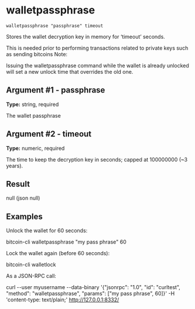 # walletpassphrase

`walletpassphrase "passphrase" timeout`

Stores the wallet decryption key in memory for ‘timeout’ seconds.

This is needed prior to performing transactions related to private keys such as sending bitcoins Note:

Issuing the walletpassphrase command while the wallet is already unlocked will set a new unlock time that overrides the old one.

## Argument #1 - passphrase

**Type:** string, required

The wallet passphrase

## Argument #2 - timeout

**Type:** numeric, required

The time to keep the decryption key in seconds; capped at 100000000 (\~3 years).

## Result

null    (json null)

## Examples

Unlock the wallet for 60 seconds:

bitcoin-cli walletpassphrase "my pass phrase" 60

Lock the wallet again (before 60 seconds):

bitcoin-cli walletlock

As a JSON-RPC call:

curl --user myusername --data-binary '{"jsonrpc": "1.0", "id": "curltest", "method": "walletpassphrase", "params": ["my pass phrase", 60]}' -H 'content-type: text/plain;' http://127.0.0.1:8332/